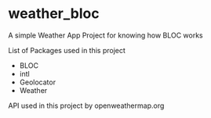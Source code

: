 # weather_bloc

A simple Weather App Project for knowing how BLOC works 

List of Packages used in this project
- BLOC
- intl
- Geolocator
- Weather

API used in this project by openweathermap.org
